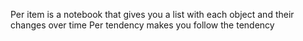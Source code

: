 Per item is a notebook that gives you a list with each object and their changes over time
Per tendency makes you follow the tendency 
